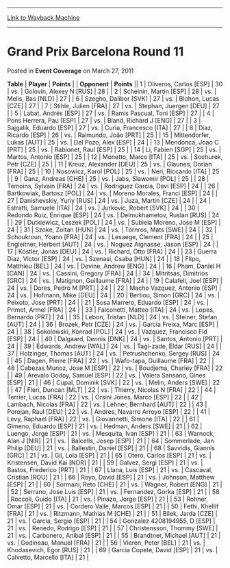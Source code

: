 
---
[Link to Wayback Machine](https://web.archive.org/web/20221007061533/https://magic.wizards.com/en/articles/archive/event-coverage/grand-prix-barcelona-round-11-2011-03-27)

[_metadata_:description]:- "TablePlayerPoints OpponentPoints 1Oliveros, Carlos [ESP] 30vs.Golovin, Alexey N [RUS] 28 2Scheinin, Martin [ESP] 28vs.Melis, Bas [NLD] 27 6Szegho, Dalibor [SVK] 27vs.Blohon, Lucas [CZE] 27 7Stihle, Julien [FRA] 27vs.Stephan, Juergen [DEU] 27 5Labat, Andrés [ESP] 27vs.Ramis Pascual, Toni [ESP] 27 4Pons Herrera, Pau [ESP] 27vs.Bland, Richard J [ENG] 27 3Sajgalik, Eduardo [ESP]"
[_metadata_:generator]:- "Drupal 7 (http://drupal.org)"
[_metadata_:node]:- "444036"
[_metadata_:publish_date]:- "2011-03-27"
[_metadata_:source]:- "div-main-content"
[_metadata_:title]:- "Grand Prix Barcelona Round 11"
[_metadata_:wayback_capture_timestamp]:- "2022-10-07 06:15:33"
[_metadata_:wayback_raw_url]:- "https://web.archive.org/web/20221007061533id_/https://magic.wizards.com/en/articles/archive/event-coverage/grand-prix-barcelona-round-11-2011-03-27"
[_metadata_:wayback_url]:- "https://magic.wizards.com/en/articles/archive/event-coverage/grand-prix-barcelona-round-11-2011-03-27"
---


Grand Prix Barcelona Round 11
=============================



 Posted in **Event Coverage**
 on March 27, 2011 












 **Table** | **Player** | **Points** |  | **Opponent** | **Points** ||  1 | Oliveros, Carlos [ESP] |  30 | vs. | Golovin, Alexey N [RUS] |  28 |
|  2 | Scheinin, Martin [ESP] |  28 | vs. | Melis, Bas [NLD] |  27 |
|  6 | Szegho, Dalibor [SVK] |  27 | vs. | Blohon, Lucas [CZE] |  27 |
|  7 | Stihle, Julien [FRA] |  27 | vs. | Stephan, Juergen [DEU] |  27 |
|  5 | Labat, Andrés [ESP] |  27 | vs. | Ramis Pascual, Toni [ESP] |  27 |
|  4 | Pons Herrera, Pau [ESP] |  27 | vs. | Bland, Richard J [ENG] |  27 |
|  3 | Sajgalik, Eduardo [ESP] |  27 | vs. | Curia, Francesco [ITA] |  27 |
|  8 | Diaz, Ricardo [ESP] |  26 | vs. | Raimundo, João [PRT] |  25 |
|  15 | Mittendorfer, Lukas [AUT] |  25 | vs. | Del Pozo, Alex [ESP] |  24 |
|  13 | Mendonca, Joao C [PRT] |  25 | vs. | Rabionet, Raul [ESP] |  25 |
|  14 | Li, Fabien [SGP] |  25 | vs. | Martos, Antonio [ESP] |  25 |
|  12 | Monetto, Marco [ITA] |  25 | vs. | Sochurek, Petr [CZE] |  25 |
|  11 | Kreuz, Alexander [DEU] |  25 | vs. | Glaunes, Dorian [FRA] |  25 |
|  10 | Nosowicz, Karol [POL] |  25 | vs. | Neri, Riccardo [ITA] |  25 |
|  9 | Ganz, Andreas [CHE] |  25 | vs. | Jabs, Slawomir [POL] |  25 |
|  28 | Temoins, Sylvain [FRA] |  24 | vs. | Rodriguez García, Davi [ESP] |  24 |
|  26 | Bartkowiak, Bartosz [POL] |  24 | vs. | Moreno Morales, Franci [ESP] |  24 |
|  27 | Danishevskiy, Yuriy [RUS] |  24 | vs. | Juza, Martin [CZE] |  24 |
|  24 | Estratti, Samuele [ITA] |  24 | vs. | Jurkovic, Robert [SVK] |  24 |
|  30 | Redondo Ruiz, Enrique [ESP] |  24 | vs. | Delmukhametov, Ruslan [RUS] |  24 |
|  29 | Dutkiewicz, Leszek [POL] |  24 | vs. | Subiela Moreno, Jose M [ESP] |  24 |
|  31 | Szoke, Zoltan [HUN] |  24 | vs. | Törnros, Mats [SWE] |  24 |
|  32 | Schoukroun, Yoann [FRA] |  24 | vs. | Lesaege, Clement [FRA] |  24 |
|  25 | Engleitner, Herbert [AUT] |  24 | vs. | Noguez Aignasse, Jason [ESP] |  24 |
|  17 | Köstler, Jonas [DEU] |  24 | vs. | Richard, Otto [FRA] |  24 |
|  23 | Guerra Diaz, Victor [ESP] |  24 | vs. | Szenasi, Csaba [HUN] |  24 |
|  18 | Flipo, Matthieu [BEL] |  24 | vs. | Devine, Andrew [ENG] |  24 |
|  16 | Pham, Daniel H [CAN] |  24 | vs. | Cassini, Gregory [FRA] |  24 |
|  34 | Mitritsas, Dimitrios [GRC] |  24 | vs. | Matignon, Guillaume [FRA] |  24 |
|  19 | Calafell, Joel [ESP] |  24 | vs. | Dores, Pedro M [PRT] |  24 |
|  22 | Macho Vazquez, Antonio [ESP] |  24 | vs. | Hofmann, Mike [DEU] |  24 |
|  20 | Bertiou, Simon [GRC] |  24 | vs. | Peixoto, Jose [PRT] |  24 |
|  21 | Sosa Marrero, Eduardo [ESP] |  24 | vs. | Primot, Armel [FRA] |  24 |
|  33 | Falconetti, Matteo [ITA] |  24 | vs. | Lopes, Bernardo [PRT] |  24 |
|  35 | Lebon, Tristan [NLD] |  24 | vs. | Steiner, Stefan [AUT] |  24 |
|  36 | Brozek, Petr [CZE] |  24 | vs. | Garcia Freixa, Marc [ESP] |  24 |
|  38 | Sokolowski, Konrad [POL] |  24 | vs. | Vazquez, Francisco Fid [ESP] |  24 |
|  40 | Dalgaard, Dennis [DNK] |  24 | vs. | Santos, Antonio [PRT] |  24 |
|  39 | Edwards, Andrew [WAL] |  24 | vs. | Tagi-zade, Eldar [RUS] |  24 |
|  37 | Holzinger, Thomas [AUT] |  24 | vs. | Petrushchenko, Sergey [RUS] |  24 |
|  45 | Dagen, Pierre [FRA] |  22 | vs. | Wafo-tapa, Guillaume [FRA] |  22 |
|  48 | Cabezas Munoz, Jose M [ESP] |  22 | vs. | Boudjema, Charley [FRA] |  22 |
|  49 | Arevalo Godoy, Samuel [ESP] |  22 | vs. | Valera Sansano, Gines [ESP] |  21 |
|  46 | Cupal, Dominik [SVK] |  22 | vs. | Melin, Anders [SWE] |  22 |
|  47 | Fleri, Duncan [MLT] |  22 | vs. | Thierry, Nicolas N [FRA] |  22 |
|  44 | Terrier, Lucas [FRA] |  22 | vs. | Orsini Jones, Marco [ESP] |  22 |
|  42 | Lambach, Nicolas [FRA] |  22 | vs. | Lehner, Bernhard [AUT] |  22 |
|  43 | Porojan, Raul [DEU] |  22 | vs. | Andres, Navarro Arroyo [ESP] |  22 |
|  41 | Levy, Raphael [FRA] |  22 | vs. | Giovannetti, Simone [ITA] |  22 |
|  61 | Gimeno, Eduardo [ESP] |  21 | vs. | Hedman, Anders [SWE] |  21 |
|  62 | Luengo, Jorge [ESP] |  21 | vs. | Mesquita, Ivan [ESP] |  21 |
|  63 | Warnock, Alan J [NIR] |  21 | vs. | Balcells, Josep [ESP] |  21 |
|  64 | Sommerlade, Jan Philip [DEU] |  21 | vs. | Ballestin, Daniel [ESP] |  21 |
|  68 | Savvidis, Giannis [GRC] |  21 | vs. | Gil, Lola [ESP] |  21 |
|  65 | Otero, Carlos [ESP] |  21 | vs. | Kristensen, David Kai [NOR] |  21 |
|  59 | Galvez, Sergi [ESP] |  21 | vs. | Bastos, Frederico [PRT] |  21 |
|  67 | Llana, Luis [ESP] |  21 | vs. | Cascaval, Cristian [ROU] |  21 |
|  66 | Royo, David [ESP] |  21 | vs. | Johnson, Matthew [ESP] |  21 |
|  60 | Sormani, Reto [CHE] |  21 | vs. | Wagner, Robert [ENG] |  21 |
|  52 | Serrano, Jose Luis [ESP] |  21 | vs. | Fernandez, Gorka [ESP] |  21 |
|  58 | Roccoli, Guido [ITA] |  21 | vs. | Pinazo, Jorge [ESP] |  21 |
|  53 | Rohner, Omar [ESP] |  21 | vs. | Cordero Valle, Marcos [ESP] |  21 |
|  50 | Fethi, Khellif [FRA] |  21 | vs. | Ritzmann, Mathias M [CHE] |  21 |
|  51 | Bílek, Jarda [CZE] |  21 | vs. | Garcia, Sergio [ESP] |  21 |
|  54 | Gonzalez 4208194955, D [ESP] |  21 | vs. | Renedo, Rodrigo [ESP] |  21 |
|  57 | Christensson, Thommy [SWE] |  21 | vs. | Carbonero, Anibal [ESP] |  21 |
|  55 | Brandtner, Michael [AUT] |  21 | vs. | Godineau, Manuel [FRA] |  21 |
|  56 | Vieren, Peter [BEL] |  21 | vs. | Khodasevich, Egor [RUS] |  21 |
|  69 | Garcia Copete, David [ESP] |  21 | vs. | Calvetto, Marcello [ITA] |  21 |







